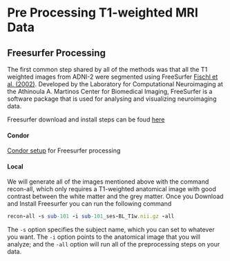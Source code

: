 # Pre Processing T1-weighted MRI Data

## Freesurfer Processing
The first common step shared by all of the methods was that all the T1 weighted images from ADNI-2 were segmented using FreeSurfer [Fischl et al. (2002)](https://pubmed.ncbi.nlm.nih.gov/11832223/). Developed by the Laboratory for Computational Neuroimaging at the Athinoula A. Martinos Center for Biomedical Imaging, FreeSurfer is a software package that is used for analysing and visualizing neuroimaging data.

Freesurfer download and install steps can be foud [here](https://surfer.nmr.mgh.harvard.edu/fswiki/DownloadAndInstall)

#### Condor
[Condor setup](Condor%20) for Freesurfer processing

#### Local
We will generate all of the images mentioned above with the command recon-all, which only requires a T1-weighted anatomical image with good contrast between the white matter and the grey matter. Once you Download and Install Freesurfer you can run the following command

```ruby
recon-all -s sub-101 -i sub-101_ses-BL_T1w.nii.gz -all
```

The ```-s``` option specifies the subject name, which you can set to whatever you want. The ```-i``` option points to the anatomical image that you will analyze; and the ```-all``` option will run all of the preprocessing steps on your data.
